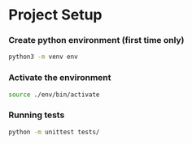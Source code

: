 # Project Setup
### Create python environment (first time only)
```sh
python3 -m venv env
```
### Activate the environment

```sh
source ./env/bin/activate
```

### Running tests
```sh
python -m unittest tests/
```
